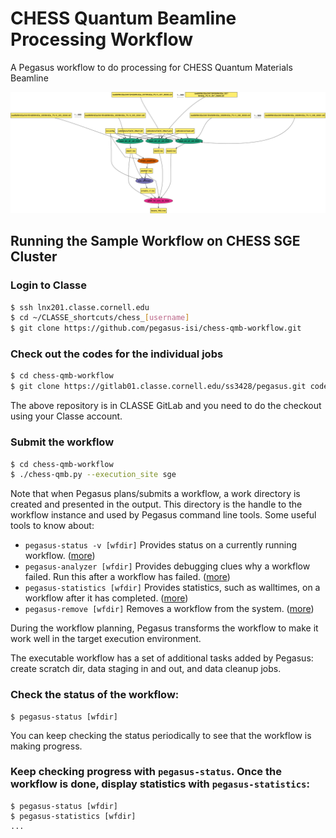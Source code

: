 # CHESS Quantum Beamline Processing Workflow
A Pegasus workflow to do processing for CHESS Quantum Materials Beamline

![CHESS Quantum Beamline Workflow](chess-qmb-workflow.png)

## Running the Sample Workflow on CHESS SGE Cluster

### Login to Classe

``` bash
$ ssh lnx201.classe.cornell.edu
$ cd ~/CLASSE_shortcuts/chess_[username]
$ git clone https://github.com/pegasus-isi/chess-qmb-workflow.git
```
### Check out the codes for the individual jobs


``` bash
$ cd chess-qmb-workflow
$ git clone https://gitlab01.classe.cornell.edu/ss3428/pegasus.git code
```
The above repository is in CLASSE GitLab and you need to do the checkout
using your Classe account.

### Submit the workflow 

``` bash
$ cd chess-qmb-workflow 
$ ./chess-qmb.py --execution_site sge
```

Note that when Pegasus plans/submits a workflow, a work directory is created and presented in the output. This directory is the handle to the workflow instance and used by Pegasus command line tools. Some useful tools to know about:

   * `pegasus-status -v [wfdir]`
        Provides status on a currently running workflow. ([more](https://pegasus.isi.edu/documentation/cli-pegasus-status.php))
   * `pegasus-analyzer [wfdir]`
        Provides debugging clues why a workflow failed. Run this after a workflow has failed. ([more](https://pegasus.isi.edu/documentation/cli-pegasus-analyzer.php))
   * `pegasus-statistics [wfdir]`
        Provides statistics, such as walltimes, on a workflow after it has completed. ([more](https://pegasus.isi.edu/documentation/cli-pegasus-statistics.php))
   * `pegasus-remove [wfdir]`
        Removes a workflow from the system. ([more](https://pegasus.isi.edu/documentation/cli-pegasus-remove.php))

During the workflow planning, Pegasus transforms the workflow to make it work well in the target execution environment.

The executable workflow has a set of additional tasks added by Pegasus: create scratch dir, data staging in and out, and data cleanup jobs.

### Check the status of the workflow:

	$ pegasus-status [wfdir]

You can keep checking the status periodically to see that the workflow is making progress.

### Keep checking progress with `pegasus-status`. Once the workflow is done, display statistics with `pegasus-statistics`:

	$ pegasus-status [wfdir]
	$ pegasus-statistics [wfdir]
	...
 
